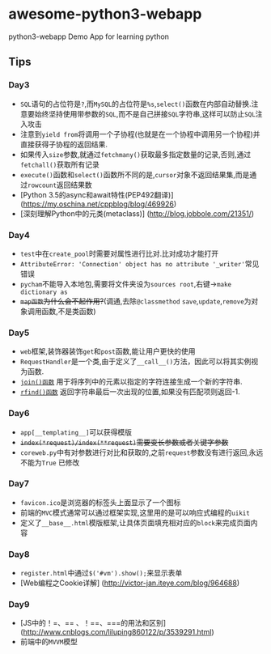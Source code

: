 # awesome-python3-webapp
python3-webapp
Demo App for learning python
## Tips
### Day3
- `SQL`语句的占位符是`?`,而`MySQL`的占位符是`%s`,`select()`函数在内部自动替换.注意要始终坚持使用带参数的`SQL`,而不是自己拼接`SQL`字符串,这样可以防止`SQL`注入攻击
- 注意到`yield from`将调用一个子协程(也就是在一个协程中调用另一个协程)并直接获得子协程的返回结果.
- 如果传入`size`参数,就通过`fetchmany()`获取最多指定数量的记录,否则,通过`fetchall()`获取所有记录
- `execute()`函数和`select()`函数所不同的是,`cursor`对象不返回结果集,而是通过`rowcount`返回结果数
- [Python 3.5的async和await特性(PEP492翻译)] (https://my.oschina.net/cppblog/blog/469926)
- [深刻理解Python中的元类(metaclass)] (http://blog.jobbole.com/21351/)

### Day4
- `test`中在`create_pool`时需要对属性进行比对.比对成功才能打开
- ```AttributeError: 'Connection' object has no attribute '_writer'```常见错误
- `pycham`不能导入本地包,需要将文件夹设为`sources root`,右键->`make dictionary as`
- ~~`map函数`为什么会不起作用?~~(调通,去除`@classmethod` `save`,`update`,`remove`为对象调用函数,不是类函数)

### Day5
- `web`框架,装饰器装饰`get`和`post`函数,能让用户更快的使用
- `RequestHandler`是一个类,由于定义了`__call__()`方法，因此可以将其实例视为函数.
- [`join()函数`](./func.md) 用于将序列中的元素以指定的字符连接生成一个新的字符串.
- [`rfind()函数`](./func.md) 返回字符串最后一次出现的位置,如果没有匹配项则返回-1.

### Day6
- `app[__templating__]`可以获得模版
- ~~`index(*request)/index(**request)`需要变长参数或者关键字参数~~
- `coreweb.py`中有对参数进行对比和获取的,之前`request`参数没有进行返回,永远不能为`True` 已修改

### Day7
- `favicon.ico`是浏览器的标签头上面显示了一个图标
- 前端的`MVC`模式通常可以通过框架实现,这里用的是可以响应式编程的`uikit`
- 定义了`__base__.html`模版框架,让具体页面填充相对应的`block`来完成页面内容

### Day8
- `register.html`中通过`$('#vm').show();`来显示表单
- [Web编程之Cookie详解] (http://victor-jan.iteye.com/blog/964688)

### Day9
- [JS中的！=、== 、！==、===的用法和区别] (http://www.cnblogs.com/liluping860122/p/3539291.html)
- 前端中的`MVVM`模型